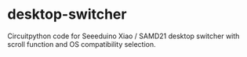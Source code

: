 # desktop-switcher
Circuitpython code for Seeeduino Xiao / SAMD21 desktop switcher with scroll function and OS compatibility selection. 
